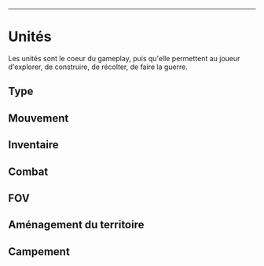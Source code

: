 ____
# Unités
Les unités sont le coeur du gameplay, puis qu'elle permettent au joueur d'explorer, de construire, de récolter, de faire la guerre.
## Type
## Mouvement
## Inventaire
## Combat
## FOV
## Aménagement du territoire
## Campement


